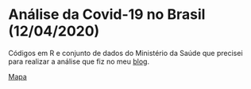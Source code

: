 # Análise da Covid-19 no Brasil (12/04/2020)

Códigos em R e conjunto de dados do Ministério da Saúde que precisei para realizar a análise que fiz no meu [blog](https://thiagovalentim.netlify.com/).

[Mapa](https://github.com/ThiagoValentimMarques/Covid11042020/blob/master/brasil1104.png?raw=true)
